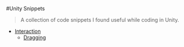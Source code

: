 #Unity Snippets

> A collection of code snippets I found useful while coding in Unity.

- [Interaction](Interaction/)
    - [Dragging](Interaction/Dragging.md)
